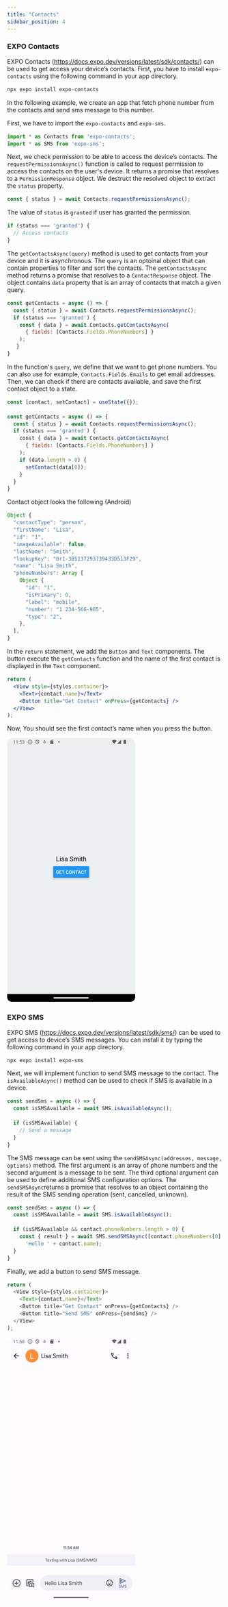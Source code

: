 ```yaml
---
title: "Contacts"
sidebar_position: 4
---
```

### EXPO Contacts
EXPO Contacts (https://docs.expo.dev/versions/latest/sdk/contacts/) can be used to get access your device’s contacts. First, you have to install `expo-contacts` using the following command in your app directory.
```bash
npx expo install expo-contacts 
```
In the following example, we create an app that fetch phone number from the contacts and send sms message to this number.

First, we have to import the `expo-contacts` and `expo-sms`.
```js
import * as Contacts from 'expo-contacts';
import * as SMS from 'expo-sms';
```
Next, we check permission to be able to access the device’s contacts. The  `requestPermissionsAsync()` function is called to request permission to access the contacts on the user's device. It returns a promise that resolves to a `PermissionResponse` object. We destruct the resolved object to extract the `status` property.

```js
const { status } = await Contacts.requestPermissionsAsync();
```
The value of `status` is `granted` if user has granted the permission. 

```js
if (status === 'granted') {
  // Access contacts 
}
```
The `getContactsAsync(query)` method is used to get contacts from your device and it is asynchronous. The `query` is an optoinal object that can contain properties to filter and sort the contacts. The `getContactsAsync` method returns a promise that resolves to a `ContactResponse` object. The object contains `data` property that is an array of contacts that match a given query.

```js
const getContacts = async () => {
  const { status } = await Contacts.requestPermissionsAsync();
  if (status === 'granted') {
    const { data } = await Contacts.getContactsAsync(
      { fields: [Contacts.Fields.PhoneNumbers] }
    );
   }
}
```
In the function's `query`, we define that we want to get phone numbers. You can also use for example, `Contacts.Fields.Emails` to get email addresses. Then, we can check if there are contacts available, and save the first contact object to a state.

```js
const [contact, setContact] = useState({});

const getContacts = async () => {
  const { status } = await Contacts.requestPermissionsAsync();
  if (status === 'granted') {
    const { data } = await Contacts.getContactsAsync(
      { fields: [Contacts.Fields.PhoneNumbers] }
    );
    if (data.length > 0) {
      setContact(data[0]);
    }
  }
}

```
Contact object looks the following (Android)

```js
Object {
  "contactType": "person",
  "firstName": "Lisa",
  "id": "1",
  "imageAvailable": false,
  "lastName": "Smith",
  "lookupKey": "0r1-3B5137293739433D513F29",
  "name": "Lisa Smith",
  "phoneNumbers": Array [
    Object {
      "id": "1",
      "isPrimary": 0,
      "label": "mobile",
      "number": "1 234-566-985",
      "type": "2",
    },
  ],
}
```
In the `return` statement, we add the `Button` and `Text` components. The button execute the `getContacts` function and the name of the first contact is displayed in the `Text` component.

```jsx
return (
  <View style={styles.container}>
    <Text>{contact.name}</Text>
    <Button title="Get Contact" onPress={getContacts} />
  </View>
);
```
Now, You should see the first contact’s name when you press the button.

![](img/contacts.png)

### EXPO SMS
EXPO SMS (https://docs.expo.dev/versions/latest/sdk/sms/) can be used to get access to device’s SMS messages. You can install it by typing the following command in your app directory.
```bash
npx expo install expo-sms 
```
Next, we will implement function to send SMS message to the contact.
The `isAvailableAsync()` method can be used to check if SMS is available in a device.

```js
const sendSms = async () => {
  const isSMSAvailable = await SMS.isAvailableAsync();
  
  if (isSMSAvailable) {
    // Send a message
  }
}
```
The SMS message can be sent using the `sendSMSAsync(addresses, message, options)` method. The first argument is an array of phone numbers and the second argument is a message to be sent. The third optional argument can be used to define additional SMS configuration options. The `sendSMSAsync`returns a promise that resolves to an object containing the result of the SMS sending operation (sent, cancelled, unknown). 

```js
const sendSms = async () => {
  const isSMSAvailable = await SMS.isAvailableAsync();

  if (isSMSAvailable && contact.phoneNumbers.length > 0) {
    const { result } = await SMS.sendSMSAsync([contact.phoneNumbers[0].number], 
      'Hello ' + contact.name);
  }
}
```
Finally, we add a button to send SMS message.
```js
return (
  <View style={styles.container}>
    <Text>{contact.name}</Text>
    <Button title="Get Contact" onPress={getContacts} />
    <Button title="Send SMS" onPress={sendSms} />
  </View>
);
```

![](img/sms.png)

